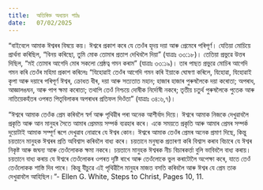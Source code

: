 ```yaml
---
title:  অতিৰিক্ত অধ্যয়ন পাঠঃ
date:   07/02/2025
---
```


“বাইবেলে আমাক ঈশ্বৰৰ বিষয়ে কয়। ঈশ্বৰে প্ৰকাশ কৰে যে তেওঁৰ হৃদয় দয়া আৰু প্ৰেমেৰে পৰিপূৰ্ণ। যেতিয়া মোচিয়ে প্ৰাৰ্থনা কৰিছিল, “বিনয় কৰিছো, তুমি মোক তোমাৰ প্ৰতাপ দেখিবলৈ দিয়া” (যাত্ৰাঃ ৩৩:১৮)। তেতিয়া প্ৰভুৱে উত্তৰ দিছিল, “মই তোমাৰ আগেদি মোৰ সকলো শ্ৰেষ্ঠত্ব গমন কৰাম” (যাত্ৰাঃ ৩৩:১৯)। তাৰ পাছত প্ৰভুৱে মোচিৰ আগেদি গমন কৰি তেওঁৰ মহিমা প্ৰকাশ কৰিলেঃ “যিহোৱাই তেওঁৰ আগেদি গমন কৰি ইয়াকে ঘোষণা কৰিলে, যিহোৱা, যিহোৱাই কৃপা আৰু দয়াৰে পৰিপূৰ্ণ ঈশ্বৰ, ক্ৰোধত ধীৰ, দয়া আৰু সত্যতাত মহান; হাজাৰ হাজাৰ পুৰুষলৈকে দয়া কৰোতা; অপৰাধ, আজ্ঞালঙঘন, আৰু পাপ ক্ষমা কৰোতা; তথাপি তেওঁ নিশ্চয়ে দোষীক নিৰ্দোষী নকৰে; তৃতীয় চতুৰ্থ পুৰুষলৈকে পুতেক আৰু নাতিয়েকহঁতৰ ওপৰত পিতৃবিলাকৰ অপৰাধৰ প্ৰতিফল দিওঁতা” (যাত্ৰাঃ ৩৪:৬,৭)।

“ঈশ্বৰে আমাক তেওঁক প্ৰেম কৰিবলৈ স্বৰ্গ আৰু পৃথিৱীৰ পৰা অনেক আশীৰ্বাদ দিয়ে। ঈশ্বৰে আমাক নিজকে দেখুৱাবলৈ প্ৰকৃতি আৰু আন মানুহৰ সৈতে আমাৰ প্ৰেমময় সম্পৰ্ক ব্যৱহাৰ কৰে। একে সময়তে প্ৰকৃতি আৰু আমাৰ প্ৰেমৰ সম্পৰ্ক দুয়োটাই আমাক সম্পূৰ্ণ ৰূপে দেখুৱাব নোৱাৰে যে ঈশ্বৰ কোন। ঈশ্বৰে আমাক তেওঁৰ প্ৰেমৰ অনেক প্ৰমাণ দিছে, কিন্তু চয়তানে মানুহক ঈশ্বৰৰ প্ৰতি অবিশ্বাস কৰিবলৈ বাধ্য কৰে। চয়তানে মনুষ্যক প্ৰতাৰণা কৰি বিশ্বাস কৰাব বিচাৰে যে ঈশ্বৰ নিকৃষ্ট আৰু জঘন্য আৰু তেওঁলোকক ক্ষমা নকৰে। চয়তানে মানুহক ঈশ্বৰক নীচ বিচাৰকৰ্ত্তা বুলি ভাবিবলৈ বাধ্য কৰায়। চয়তানে বাধ্য কৰায় যে ঈশ্বৰে তেওঁলোকৰ ওপৰত দৃষ্টি ৰাখে আৰু তেওঁলোকে ভুল কৰাটোলৈ অপেক্ষা কৰে, যাতে তেওঁ তেওঁলোকক শাস্তি দিব পাৰে। কিন্তু যীচুৱে এই পৃথিৱীলৈ মানুহৰ মাজত বসতি কৰিবলৈ আৰু ঈশ্বৰ যে প্ৰেম তাক দেখুৱাবলৈ আহিছিল।”- Ellen G. White, Steps to Christ, Pages 10, 11.